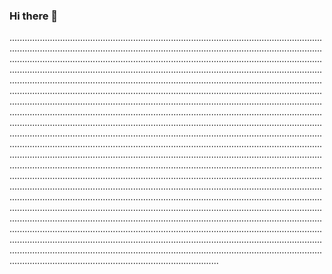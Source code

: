 ### Hi there 👋

...............................................................................................................................................................................................................................................................................................................................................................................................................................................................................................................................................................................................................................................................................................................................................................................................................................................................................................................................................................................................................................................................................................................................................................................................................................................................................................................................................................................................................................................................................................................................................................................................................................................................................................................................................................................................................................................................................................................................................................................................................................................................................................................................................................................................................................................................................................................................................................................................................................................................................................................................................................................................................................................................................................................................................................................................